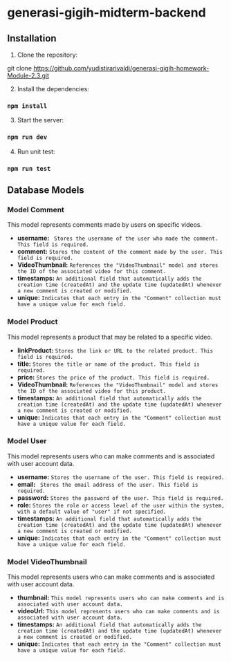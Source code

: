 # generasi-gigih-midterm-backend

## Installation

1. Clone the repository:

git clone https://github.com/yudistirarivaldi/generasi-gigih-homework-Module-2.3.git


2. Install the dependencies:

### `npm install`


3. Start the server:

### `npm run dev`

4. Run unit test:

### `npm run test`

## Database Models

### Model Comment

This model represents comments made by users on specific videos.

- **username:** ` Stores the username of the user who made the comment. This field is required.`
- **comment:** `Stores the content of the comment made by the user. This field is required.`
- **VideoThumbnail:** `References the "VideoThumbnail" model and stores the ID of the associated video for this comment.`
- **timestamps:** `An additional field that automatically adds the creation time (createdAt) and the update time (updatedAt) whenever a new comment is created or modified.`
- **unique:** `Indicates that each entry in the "Comment" collection must have a unique value for each field.`

### Model Product

This model represents a product that may be related to a specific video.

- **linkProduct:** `Stores the link or URL to the related product. This field is required.`
- **title:** `Stores the title or name of the product. This field is required.`
- **price:** `Stores the price of the product. This field is required.`
- **VideoThumbnail:** `References the "VideoThumbnail" model and stores the ID of the associated video for this product.`
- **timestamps:** `An additional field that automatically adds the creation time (createdAt) and the update time (updatedAt) whenever a new comment is created or modified.`
- **unique:** `Indicates that each entry in the "Comment" collection must have a unique value for each field.`

### Model User

This model represents users who can make comments and is associated with user account data.

- **username:** `Stores the username of the user. This field is required.`
- **email:** ` Stores the email address of the user. This field is required.`
- **password:** `Stores the password of the user. This field is required.`
- **role:** `Stores the role or access level of the user within the system, with a default value of "user" if not specified.`
- **timestamps:** `An additional field that automatically adds the creation time (createdAt) and the update time (updatedAt) whenever a new comment is created or modified.`
- **unique:** `Indicates that each entry in the "Comment" collection must have a unique value for each field.`

### Model VideoThumbnail

This model represents users who can make comments and is associated with user account data.

- **thumbnail:** `This model represents users who can make comments and is associated with user account data.`
- **videoUrl:** `This model represents users who can make comments and is associated with user account data.`
- **timestamps:** `An additional field that automatically adds the creation time (createdAt) and the update time (updatedAt) whenever a new comment is created or modified.`
- **unique:** `Indicates that each entry in the "Comment" collection must have a unique value for each field.`
